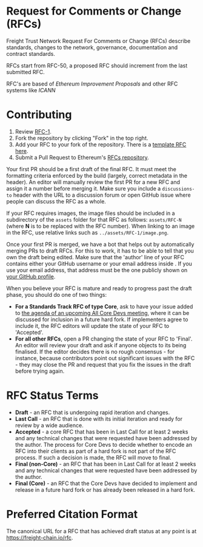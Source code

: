 # Request for Comments or Change (RFCs)

Freight Trust Network Request For Comments or Change (RFCs) describe standards, changes to the network, governance, documentation and contract standards.

RFCs start from RFC-50, a proposed RFC should increment from the last submitted RFC. 

RFC's are based of *Ethereum Improvement Proposals* and other RFC systems like *ICANN*

# Contributing

 1. Review [RFC-1](rfcs/RFC-1.md).
 2. Fork the repository by clicking "Fork" in the top right.
 3. Add your RFC to your fork of the repository. There is a [template RFC here](RFC-template.md).
 4. Submit a Pull Request to Ethereum's [RFCs repository](https://github.com/freight-chain/rfc).

Your first PR should be a first draft of the final RFC. It must meet the formatting criteria enforced by the build (largely, correct metadata in the header). An editor will manually review the first PR for a new RFC and assign it a number before merging it. Make sure you include a `discussions-to` header with the URL to a discussion forum or open GitHub issue where people can discuss the RFC as a whole.

If your RFC requires images, the image files should be included in a subdirectory of the `assets` folder for that RFC as follows: `assets/RFC-N` (where **N** is to be replaced with the RFC number). When linking to an image in the RFC, use relative links such as `../assets/RFC-1/image.png`.

Once your first PR is merged, we have a bot that helps out by automatically merging PRs to draft RFCs. For this to work, it has to be able to tell that you own the draft being edited. Make sure that the 'author' line of your RFC contains either your GitHub username or your email address inside <triangular brackets>. If you use your email address, that address must be the one publicly shown on [your GitHub profile](https://github.com/settings/profile).

When you believe your RFC is mature and ready to progress past the draft phase, you should do one of two things:

 - **For a Standards Track RFC of type Core**, ask to have your issue added to [the agenda of an upcoming All Core Devs meeting](https://github.com/ethereum/pm/issues), where it can be discussed for inclusion in a future hard fork. If implementers agree to include it, the RFC editors will update the state of your RFC to 'Accepted'.
 - **For all other RFCs**, open a PR changing the state of your RFC to 'Final'. An editor will review your draft and ask if anyone objects to its being finalised. If the editor decides there is no rough consensus - for instance, because contributors point out significant issues with the RFC - they may close the PR and request that you fix the issues in the draft before trying again.

# RFC Status Terms

* **Draft** - an RFC that is undergoing rapid iteration and changes.
* **Last Call** - an RFC that is done with its initial iteration and ready for review by a wide audience.
* **Accepted** - a core RFC that has been in Last Call for at least 2 weeks and any technical changes that were requested have been addressed by the author. The process for Core Devs to decide whether to encode an RFC into their clients as part of a hard fork is not part of the RFC process. If such a decision is made, the RFC will move to final.
* **Final (non-Core)** - an RFC that has been in Last Call for at least 2 weeks and any technical changes that were requested have been addressed by the author.
* **Final (Core)** - an RFC that the Core Devs have decided to implement and release in a future hard fork or has already been released in a hard fork. 

# Preferred Citation Format

The canonical URL for a RFC that has achieved draft status at any point is at https://freight-chain.io/rfc. 
